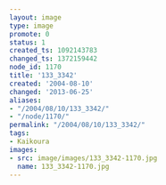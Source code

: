 ```yaml
---
layout: image
type: image
promote: 0
status: 1
created_ts: 1092143783
changed_ts: 1372159442
node_id: 1170
title: '133_3342'
created: '2004-08-10'
changed: '2013-06-25'
aliases:
- "/2004/08/10/133_3342/"
- "/node/1170/"
permalink: "/2004/08/10/133_3342/"
tags:
- Kaikoura
images:
- src: image/images/133_3342-1170.jpg
  name: 133_3342-1170.jpg
---
```


